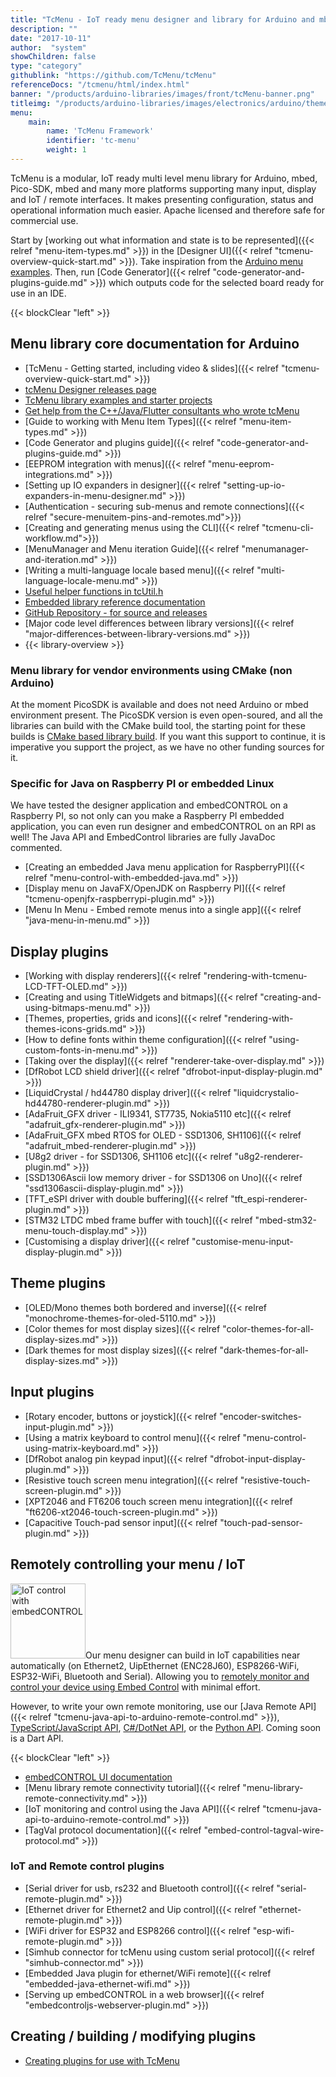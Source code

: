 ```yaml
---
title: "TcMenu - IoT ready menu designer and library for Arduino and mbed"
description: ""
date: "2017-10-11"
author:  "system"
showChildren: false
type: "category"
githublink: "https://github.com/TcMenu/tcMenu"
referenceDocs: "/tcmenu/html/index.html"
banner: "/products/arduino-libraries/images/front/tcMenu-banner.png"
titleimg: "/products/arduino-libraries/images/electronics/arduino/themes/color-blue-example.jpg"
menu:
    main:
        name: 'TcMenu Framework'
        identifier: 'tc-menu'
        weight: 1
---
```


TcMenu is a modular, IoT ready multi level menu library for Arduino, mbed, Pico-SDK, mbed and many more platforms supporting many input, display and IoT / remote interfaces. It makes presenting configuration, status and operational information much easier. Apache licensed and therefore safe for commercial use.

Start by [working out what information and state is to be represented]({{< relref "menu-item-types.md" >}}) in the [Designer UI]({{< relref "tcmenu-overview-quick-start.md" >}}). Take inspiration from the [Arduino menu examples](https://github.com/TcMenu/tcMenuLib/tree/main/examples). Then, run [Code Generator]({{< relref "code-generator-and-plugins-guide.md" >}}) which outputs code for the selected board ready for use in an IDE.

{{< blockClear "left" >}}



## Menu library core documentation for Arduino 

* [TcMenu - Getting started, including video & slides]({{< relref "tcmenu-overview-quick-start.md" >}})
* [tcMenu Designer releases page](https://github.com/TcMenu/tcMenu/releases)
* [TcMenu library examples and starter projects](https://github.com/TcMenu/tcMenuLib/tree/main/examples)
* [Get help from the C++/Java/Flutter consultants who wrote tcMenu](https://www.thecoderscorner.com/support-services/consultancy/)
* [Guide to working with Menu Item Types]({{< relref "menu-item-types.md" >}})
* [Code Generator and plugins guide]({{< relref "code-generator-and-plugins-guide.md" >}}) 
* [EEPROM integration with menus]({{< relref "menu-eeprom-integrations.md" >}})
* [Setting up IO expanders in designer]({{< relref "setting-up-io-expanders-in-menu-designer.md" >}})
* [Authentication - securing sub-menus and remote connections]({{< relref "secure-menuitem-pins-and-remotes.md">}})
* [Creating and generating menus using the CLI]({{< relref "tcmenu-cli-workflow.md">}})
* [MenuManager and Menu iteration Guide]({{< relref "menumanager-and-iteration.md" >}})
* [Writing a multi-language locale based menu]({{< relref "multi-language-locale-menu.md" >}})
* [Useful helper functions in tcUtil.h](https://www.thecoderscorner.com/ref-docs/tcmenu/html/tc_util_8h.html)
* [Embedded library reference documentation](/ref-docs/tcmenu/html/index.html)
* [GitHub Repository - for source and releases](https://github.com/TcMenu/tcMenu)
* [Major code level differences between library versions]({{< relref "major-differences-between-library-versions.md" >}}) 
* {{< library-overview >}}

### Menu library for vendor environments using CMake (non Arduino)

At the moment PicoSDK is available and does not need Arduino or mbed environment present. The PicoSDK version is even open-soured, and all the libraries can build with the CMake build tool, the starting point for these builds is [CMake based library build](https://github.com/TcMenu/tccLibSdk). If you want this support to continue, it is imperative you support the project, as we have no other funding sources for it.

### Specific for Java on Raspberry PI or embedded Linux

We have tested the designer application and embedCONTROL on a Raspberry PI, so not only can you make a Raspberry PI embedded application, you can even run designer and embedCONTROL on an RPI as well! The Java API and EmbedControl libraries are fully JavaDoc commented.

* [Creating an embedded Java menu application for RaspberryPI]({{< relref "menu-control-with-embedded-java.md" >}})
* [Display menu on JavaFX/OpenJDK on Raspberry PI]({{< relref "tcmenu-openjfx-raspberrypi-plugin.md" >}})
* [Menu In Menu - Embed remote menus into a single app]({{< relref "java-menu-in-menu.md" >}})

## Display plugins

* [Working with display renderers]({{< relref "rendering-with-tcmenu-LCD-TFT-OLED.md" >}})
* [Creating and using TitleWidgets and bitmaps]({{< relref "creating-and-using-bitmaps-menu.md" >}})
* [Themes, properties, grids and icons]({{< relref "rendering-with-themes-icons-grids.md" >}})
* [How to define fonts within theme configuration]({{< relref "using-custom-fonts-in-menu.md" >}})
* [Taking over the display]({{< relref "renderer-take-over-display.md" >}})
* [DfRobot LCD shield driver]({{< relref "dfrobot-input-display-plugin.md" >}})
* [LiquidCrystal / hd44780 display driver]({{< relref "liquidcrystalio-hd44780-renderer-plugin.md" >}})
* [AdaFruit_GFX driver - ILI9341, ST7735, Nokia5110 etc]({{< relref "adafruit_gfx-renderer-plugin.md" >}})
* [AdaFruit_GFX mbed RTOS for OLED - SSD1306, SH1106]({{< relref "adafruit_mbed-renderer-plugin.md" >}})
* [U8g2 driver - for SSD1306, SH1106 etc]({{< relref "u8g2-renderer-plugin.md" >}})
* [SSD1306Ascii low memory driver - for SSD1306 on Uno]({{< relref "ssd1306ascii-display-plugin.md" >}})
* [TFT_eSPI driver with double buffering]({{< relref "tft_espi-renderer-plugin.md" >}})
* [STM32 LTDC mbed frame buffer with touch]({{< relref "mbed-stm32-menu-touch-display.md" >}})
* [Customising a display driver]({{< relref "customise-menu-input-display-plugin.md" >}})

## Theme plugins

* [OLED/Mono themes both bordered and inverse]({{< relref "monochrome-themes-for-oled-5110.md" >}})
* [Color themes for most display sizes]({{< relref "color-themes-for-all-display-sizes.md" >}})
* [Dark themes for most display sizes]({{< relref "dark-themes-for-all-display-sizes.md" >}})

## Input plugins

* [Rotary encoder, buttons or joystick]({{< relref "encoder-switches-input-plugin.md" >}})
* [Using a matrix keyboard to control menu]({{< relref "menu-control-using-matrix-keyboard.md" >}})
* [DfRobot analog pin keypad input]({{< relref "dfrobot-input-display-plugin.md" >}})
* [Resistive touch screen menu integration]({{< relref "resistive-touch-screen-plugin.md" >}})
* [XPT2046 and FT6206 touch screen menu integration]({{< relref "ft6206-xt2046-touch-screen-plugin.md" >}})
* [Capacitive Touch-pad sensor input]({{< relref "touch-pad-sensor-plugin.md" >}})

## Remotely controlling your menu / IoT

<img class="pull-left" src="/products/arduino-libraries/images/apps/embed-control/mainicon.png" width="120" alt="IoT control with embedCONTROL"/>Our menu designer can build in IoT capabilities near automatically (on Ethernet2, UipEthernet (ENC28J60), ESP8266-WiFi, ESP32-WiFi, Bluetooth and Serial). Allowing you to [remotely monitor and control your device using Embed Control](https://www.thecoderscorner.com/products/apps/embed-control/) with minimal effort.

However, to write your own remote monitoring, use our [Java Remote API]({{< relref "tcmenu-java-api-to-arduino-remote-control.md" >}}), [TypeScript/JavaScript API](https://github.com/TcMenu/embedcontrolJS), [C#/DotNet API](https://github.com/TcMenu/tcmenu-dotnet-sdk), or the [Python API](https://github.com/TcMenu/tcmenu-python-api). Coming soon is a Dart API.

{{< blockClear "left" >}}

* [embedCONTROL UI documentation](https://www.thecoderscorner.com/products/apps/embed-control/)
* [Menu library remote connectivity tutorial]({{< relref "menu-library-remote-connectivity.md" >}})
* [IoT monitoring and control using the Java API]({{< relref "tcmenu-java-api-to-arduino-remote-control.md" >}})
* [TagVal protocol documentation]({{< relref "embed-control-tagval-wire-protocol.md" >}})

### IoT and Remote control plugins

* [Serial driver for usb, rs232 and Bluetooth control]({{< relref "serial-remote-plugin.md" >}})
* [Ethernet driver for Ethernet2 and Uip control]({{< relref "ethernet-remote-plugin.md" >}})
* [WiFi driver for ESP32 and ESP8266 control]({{< relref "esp-wifi-remote-plugin.md" >}})
* [Simhub connector for tcMenu using custom serial protocol]({{< relref "simhub-connector.md" >}})
* [Embedded Java plugin for ethernet/WiFi remote]({{< relref "embedded-java-ethernet-wifi.md" >}})
* [Serving up embedCONTROL in a web browser]({{< relref "embedcontroljs-webserver-plugin.md" >}})

## Creating / building / modifying plugins

* [Creating plugins for use with TcMenu](https://github.com/TcMenu/tcMenu/tree/main/xmlPlugins)
